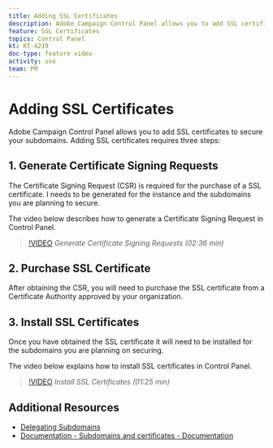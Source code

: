 ```yaml
---
title: Adding SSL Certificates
description: Adobe Campaign Control Panel allows you to add SSL certificates to secure your subdomains.
feature: SSL Certificates
topics: Control Panel
kt: KT-4219
doc-type: feature video
activity: use
team: PM
---
```


# Adding SSL Certificates

Adobe Campaign Control Panel allows you to add SSL certificates to secure your subdomains. Adding SSL certificates requires three steps:

## 1. Generate Certificate Signing Requests

The Certificate Signing Request (CSR) is required for the purchase of a SSL certificate. I needs to be generated for the instance and the subdomains you are planning to secure.

 The video below describes how to generate a Certificate Signing Request in Control Panel.

>[!VIDEO](https://video.tv.adobe.com/v/31317?quality=12)
*Generate Certificate Signing Requests (02:36 min)*

## 2. Purchase SSL Certificate

After obtaining the CSR, you will need to purchase the SSL certificate from a Certificate Authority approved by your organization.

## 3. Install SSL Certificates

Once you have obtained the SSL certificate it will need to be installed for the subdomains you are planning on securing.

The video below explains how to install SSL certificates in Control Panel.  

>[!VIDEO](https://video.tv.adobe.com/v/31166?quality=12)
*Install SSL Certificates (01:25 min)*

## Additional Resources

* [Delegating Subdomains](/help/acc/monitoring-campaign-classic/control-panel/subdomain-delegation.md)
* [Documentation - Subdomains and certificates - Documentation](https://docs.adobe.com/content/help/en/control-panel/using/subdomains-and-certificates/renewing-subdomain-certificate.html)
